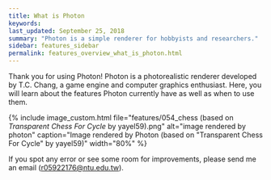 ```yaml
---
title: What is Photon
keywords: 
last_updated: September 25, 2018
summary: "Photon is a simple renderer for hobbyists and researchers."
sidebar: features_sidebar
permalink: features_overview_what_is_photon.html
---
```


Thank you for using Photon! Photon is a photorealistic renderer developed by T.C. Chang, a game engine and computer graphics enthusiast. Here, you will learn about the features Photon currently have as well as when to use them.

{% include image_custom.html file="features/054_chess (based on _Transparent Chess For Cycle_ by yayel59).png" alt="image rendered by photon" caption="Image rendered by Photon (based on \"Transparent Chess For Cycle\" by yayel59)" width="80%" %}

If you spot any error or see some room for improvements, please send me an email (r05922176@ntu.edu.tw).
